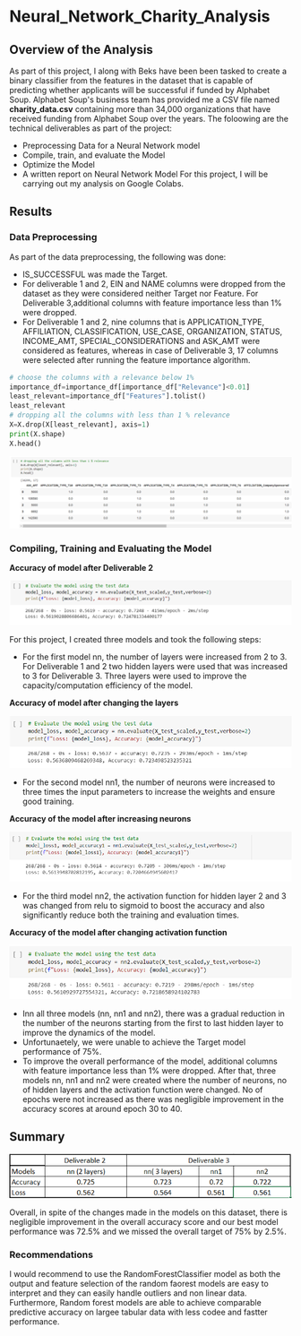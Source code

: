 # Neural_Network_Charity_Analysis

## Overview of the Analysis

As part of this project, I along with Beks have been been tasked to create a binary classifier from the features in the dataset that is capable of predicting whether applicants will be successful if funded by Alphabet Soup. Alphabet Soup's business team has provided me a CSV file named **charity_data.csv** containing more than 34,000 organizations that have received funding from Alphabet Soup over the years. 
The foloowing are the technical deliverables as part of the project:
* Preprocessing Data for a Neural Network model
* Compile, train, and evaluate the Model
* Optimize the Model
* A written report on Neural Network Model
For this project, I will be carrying out my analysis on Google Colabs. 

## Results

### Data Preprocessing
As part of the data preprocessing, the following was done:
* IS_SUCCESSFUL was made the Target.
* For deliverable 1 and 2, EIN and NAME columns were dropped from the dataset as they were considered neither Target nor Feature. For Deliverable 3,additional columns with feature importance less than 1% were dropped. 
* For Deliverable 1 and 2, nine columns that is APPLICATION_TYPE, AFFILIATION, CLASSIFICATION, USE_CASE, ORGANIZATION, STATUS, INCOME_AMT, SPECIAL_CONSIDERATIONS and ASK_AMT were considered as features, whereas in case of Deliverable 3, 17 columns were selected after running the feature importance algorithm.  

```python
# choose the columns with a relevance below 1% 
importance_df=importance_df[importance_df["Relevance"]<0.01]
least_relevant=importance_df["Features"].tolist()
least_relevant
# dropping all the columns with less than 1 % relevance
X=X.drop(X[least_relevant], axis=1)
print(X.shape)
X.head()
```
![](https://github.com/Manishthapa2022/Neural_Network_Charity_Analysis/blob/main/Analysis/relevance_features.png)

### Compiling, Training and Evaluating the Model

**Accuracy of model after Deliverable 2**

![](https://github.com/Manishthapa2022/Neural_Network_Charity_Analysis/blob/main/Analysis/nn_2_layer.png)

For this project, I created three models and took the following steps:
* For the first model nn, the number of layers were increased from 2 to 3. For Deliverable 1 and 2 two hidden layers were used that was increased to 3 for Deliverable 3. Three layers were used to improve the capacity/computation efficiency of the model. 

**Accuracy of model after changing the layers**

![](https://github.com/Manishthapa2022/Neural_Network_Charity_Analysis/blob/main/Analysis/nn_3layer.png)

* For the second model nn1, the number of neurons were increased to three times the input parameters to increase the weights and ensure good training. 

**Accuracy of the model after increasing neurons**

![](https://github.com/Manishthapa2022/Neural_Network_Charity_Analysis/blob/main/Analysis/nn1_layer.png)

* For the third model nn2, the activation function for hidden layer 2 and 3 was changed from relu to sigmoid to boost the accuracy and also significantly reduce both the training and evaluation times. 

**Accuracy of the model after changing activation function**

![](https://github.com/Manishthapa2022/Neural_Network_Charity_Analysis/blob/main/Analysis/nn2_analysis.png)

* Inn all three models (nn, nn1 and nn2), there was a gradual reduction in the number of the neurons starting from the first to last hidden layer to improve the dynamics of the model. 
* Unfortunaetely, we were unable to achieve the Target model performance of 75%. 
* To improve the overall performance of the model, additional columns with feature importance less than 1% were dropped. After that, three models nn, nn1 and nn2 were created where the number of neurons, no of hidden layers and the activation function were changed. No of epochs were not increased as there was negligible improvement in the accuracy scores at around epoch 30 to 40. 

## Summary

![Overall Results](https://github.com/Manishthapa2022/Neural_Network_Charity_Analysis/blob/main/Analysis/Overall_results.png)

Overall, in spite of the changes made in the models on this dataset, there is negligible improvement in the overall accuracy score and our best model performance was 72.5% and we missed the overall target of 75% by 2.5%. 

### Recommendations

I would recommend to use the RandomForestClassifier model as both the output and feature selection of the random faorest models are easy to interpret and they can easily handle outliers and non linear data. Furthermore, Random forest models are able to achieve comparable predictive accuracy on largee tabular data with less codee and fastter performance. 


